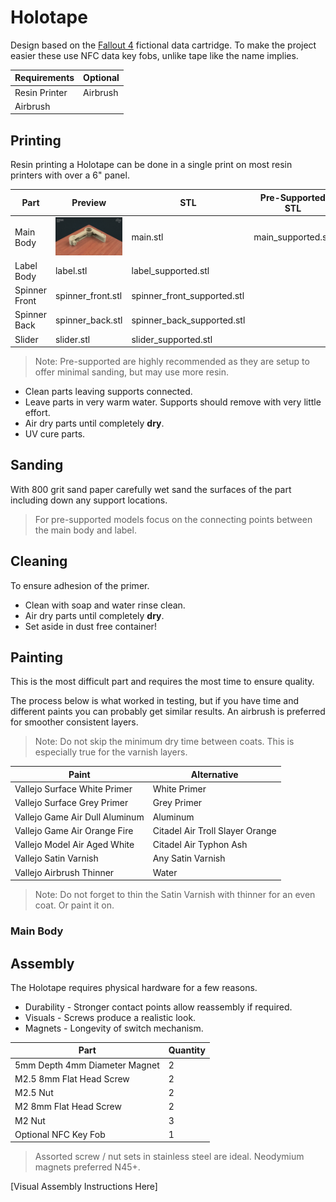 # Holotape

Design based on the [Fallout 4](https://en.wikipedia.org/wiki/Fallout_4) fictional data cartridge. To make the project easier these use NFC data key fobs, unlike tape like the name implies.

| Requirements | Optional |
| -------- | ---------- |
| Resin Printer | Airbrush |
| Airbrush | |

## Printing

Resin printing a Holotape can be done in a single print on most resin printers with over a 6" panel.

| Part | Preview | STL | Pre-Supported STL |
| ---- | ------- | --- | ----------------- |
| Main Body | <img src="assets/main-body-thumb.jpg"> | main.stl | main_supported.stl |
| Label Body | label.stl | label_supported.stl |
| Spinner Front | spinner_front.stl | spinner_front_supported.stl |
| Spinner Back | spinner_back.stl | spinner_back_supported.stl |
| Slider | slider.stl | slider_supported.stl |

> Note: Pre-supported are highly recommended as they are setup to offer minimal sanding, but may use more resin.

- Clean parts leaving supports connected.
- Leave parts in very warm water. Supports should remove with very little effort.
- Air dry parts until completely **dry**.
- UV cure parts.

## Sanding

With 800 grit sand paper carefully wet sand the surfaces of the part including down any support locations.

> For pre-supported models focus on the connecting points between the main body and label.

## Cleaning

To ensure adhesion of the primer.

- Clean with soap and water rinse clean.
- Air dry parts until completely **dry**.
- Set aside in dust free container!

## Painting

This is the most difficult part and requires the most time to ensure quality.

The process below is what worked in testing, but if you have time and different paints you can probably get similar results. An airbrush is preferred for smoother consistent layers.

> Note: Do not skip the minimum dry time between coats. This is especially true for the varnish layers.

| Paint | Alternative |
| ----- | ----------- |
| Vallejo Surface White Primer | White Primer |
| Vallejo Surface Grey Primer | Grey Primer |
| Vallejo Game Air Dull Aluminum | Aluminum |
| Vallejo Game Air Orange Fire | Citadel Air Troll Slayer Orange |
| Vallejo Model Air Aged White | Citadel Air Typhon Ash |
| Vallejo Satin Varnish | Any Satin Varnish |
| Vallejo Airbrush Thinner | Water |

> Note: Do not forget to thin the Satin Varnish with thinner for an even coat. Or paint it on.

### Main Body

## Assembly

The Holotape requires physical hardware for a few reasons.

- Durability - Stronger contact points allow reassembly if required.
- Visuals - Screws produce a realistic look.
- Magnets - Longevity of switch mechanism.

| Part | Quantity |
| ---- | -------- |
| 5mm Depth 4mm Diameter Magnet | 2 |
| M2.5 8mm Flat Head Screw | 2 |
| M2.5 Nut | 2 |
| M2 8mm Flat Head Screw | 2 |
| M2 Nut | 3 |
| Optional NFC Key Fob | 1 |

> Assorted screw / nut sets in stainless steel are ideal. Neodymium magnets preferred N45+.

[Visual Assembly Instructions Here]